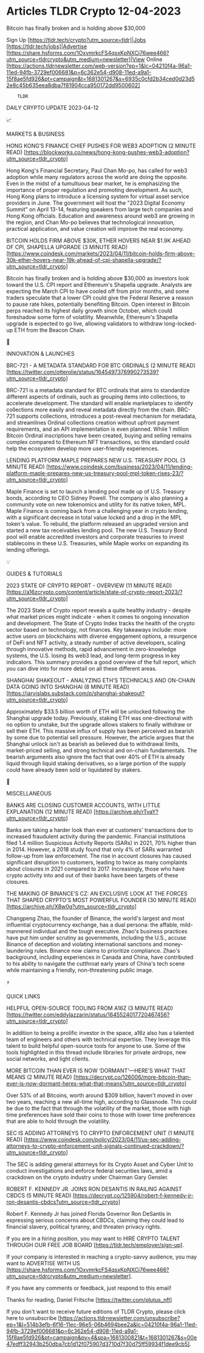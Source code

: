 # Articles TLDR Crypto 12-04-2023

Bitcoin has finally broken and is holding above $30,000  

Sign Up [https://tldr.tech/crypto?utm_source=tldr]|Jobs
[https://tldr.tech/jobs]|Advertise
[https://share.hsforms.com/1OxvmrkcFS4qsxKpNXCi76wee466?utm_source=tldrcrypto&utm_medium=newsletter]|View
Online
[https://actions.tldrnewsletter.com/web-version?ep=1&lc=04210f4a-96a1-11ed-94fb-3729ef006681&p=6c362e54-d908-11ed-a9a1-15f8ae5fd926&pt=campaign&t=1681301267&s=6935c0cfd2b34ced0d23d52e8c45b635eea8dba7f81904cca950172dd9500602]


		TLDR 

DAILY CRYPTO UPDATE 2023-04-12

📈 

MARKETS & BUSINESS

HONG KONG’S FINANCE CHIEF PUSHES FOR WEB3 ADOPTION (2 MINUTE READ)
[https://blockworks.co/news/hong-kong-pushes-web3-adoption?utm_source=tldr_crypto]


Hong Kong's Financial Secretary, Paul Chan Mo-po, has called for web3
adoption while many regulators across the world are doing the
opposite. Even in the midst of a tumultuous bear market, he is
emphasizing the importance of proper regulation and promoting
development. As such, Hong Kong plans to introduce a licensing system
for virtual asset service providers in June. The government will host
the "2023 Digital Economy Summit" on April 13-14, featuring speakers
from large tech companies and Hong Kong officials. Education and
awareness around web3 are growing in the region, and Chan Mo-po
believes that technological innovation, practical application, and
value creation will improve the real economy. 

BITCOIN HOLDS FIRM ABOVE $30K, ETHER HOVERS NEAR $1.9K AHEAD OF CPI,
SHAPELLA UPGRADE (3 MINUTE READ)
[https://www.coindesk.com/markets/2023/04/11/bitcoin-holds-firm-above-30k-ether-hovers-near-19k-ahead-of-cpi-shapella-upgrade/?utm_source=tldr_crypto]


Bitcoin has finally broken and is holding above $30,000 as investors
look toward the U.S. CPI report and Ethereum's Shapella upgrade.
Analysts are expecting the March CPI to have cooled off from prior
months, and some traders speculate that a lower CPI could give the
Federal Reserve a reason to pause rate hikes, potentially benefiting
Bitcoin. Open interest in Bitcoin perps reached its highest daily
growth since October, which could foreshadow some form of volatility.
Meanwhile, Ethereum's Shapella upgrade is expected to go live,
allowing validators to withdraw long-locked-up ETH from the Beacon
Chain. 

🚀 

INNOVATION & LAUNCHES

BRC-721 - A METADATA STANDARD FOR BTC ORDINALS (2 MINUTE READ)
[https://twitter.com/otterolie/status/1645497376990273539?utm_source=tldr_crypto]


BRC-721 is a metadata standard for BTC ordinals that aims to
standardize different aspects of ordinals, such as grouping items into
collections, to accelerate development. The standard will enable
marketplaces to identify collections more easily and reveal metadata
directly from the chain. BRC-721 supports collections, introduces a
post-reveal mechanism for metadata, and streamlines Ordinal
collections creation without upfront payment requirements, and an API
implementation is even planned. While 1 million Bitcoin Ordinal
inscriptions have been created, buying and selling remains complex
compared to Ethereum NFT transactions, so this standard could help the
ecosystem develop more user-friendly experiences. 

LENDING PLATFORM MAPLE PREPARES NEW U.S. TREASURY POOL (3 MINUTE READ)
[https://www.coindesk.com/business/2023/04/11/lending-platform-maple-prepares-new-us-treasury-pool-mpl-token-rises-23/?utm_source=tldr_crypto]


Maple Finance is set to launch a lending pool made up of U.S. Treasury
bonds, according to CEO Sidney Powell. The company is also planning a
community vote on new tokenomics and utility for its native token,
MPL. Maple Finance is coming back from a challenging year in crypto
lending, with a significant decrease in total value locked and a drop
in the MPL token's value. To rebuild, the platform released an
upgraded version and started a new tax receivables lending pool. The
new U.S. Treasury Bond pool will enable accredited investors and
corporate treasuries to invest stablecoins in these U.S. Treasuries,
while Maple works on expanding its lending offerings. 

💡 

GUIDES & TUTORIALS

2023 STATE OF CRYPTO REPORT - OVERVIEW (11 MINUTE READ)
[https://a16zcrypto.com/content/article/state-of-crypto-report-2023/?utm_source=tldr_crypto]


The 2023 State of Crypto report reveals a quite healthy industry -
despite what market prices might indicate - when it comes to ongoing
innovation and development. The State of Crypto Index tracks the
health of the crypto sector based on technology, not finances. Key
takeaways include: more active users on blockchains with diverse
engagement options, a resurgence of DeFi and NFT activity, a steady
number of active developers, scaling through innovative methods, rapid
advancement in zero-knowledge systems, the U.S. losing its web3 lead,
and long-term progress in key indicators. This summary provides a good
overview of the full report, which you can dive into for more detail
on all these different areas. 

SHANGHAI SHAKEOUT - ANALYZING ETH’S TECHNICALS AND ON-CHAIN DATA
GOING INTO SHANGHAI (8 MINUTE READ)
[https://jarvislabs.substack.com/p/shanghai-shakeout?utm_source=tldr_crypto]


Approximately $33.5 billion worth of ETH will be unlocked following
the Shanghai upgrade today. Previously, staking ETH was
one-directional with no option to unstake, but the upgrade allows
stakers to finally withdraw or sell their ETH. This massive influx of
supply has been perceived as bearish by some due to potential sell
pressure. However, the article argues that the Shanghai unlock isn't
as bearish as believed due to withdrawal limits, market-priced
selling, and strong technical and on-chain fundamentals. The bearish
arguments also ignore the fact that over 40% of ETH is already liquid
through liquid staking derivatives, so a large portion of the supply
could have already been sold or liquidated by stakers. 

🦄 

MISCELLANEOUS

BANKS ARE CLOSING CUSTOMER ACCOUNTS, WITH LITTLE EXPLANATION (12
MINUTE READ) [https://archive.ph/rTvaY?utm_source=tldr_crypto] 

Banks are taking a harder look than ever at customers' transactions
due to increased fraudulent activity during the pandemic. Financial
institutions filed 1.4 million Suspicious Activity Reports (SARs) in
2021, 70% higher than in 2014. However, a 2018 study found that only
4% of SARs warranted follow-up from law enforcement. The rise in
account closures has caused significant disruption to customers,
leading to twice as many complaints about closures in 2021 compared to
2017. Increasingly, those who have crypto activity into and out of
their banks have been targets of these closures. 

THE MAKING OF BINANCE’S CZ: AN EXCLUSIVE LOOK AT THE FORCES THAT
SHAPED CRYPTO’S MOST POWERFUL FOUNDER (30 MINUTE READ)
[https://archive.ph/X8w0g?utm_source=tldr_crypto] 

Changpeng Zhao, the founder of Binance, the world's largest and most
influential cryptocurrency exchange, has a dual persona: the affable,
mild-mannered individual and the tough executive. Zhao's business
practices have put him under scrutiny as governments, including the
U.S., accuse Binance of deception and violating international
sanctions and money-laundering rules. Binance now claims to prioritize
compliance. Zhao's background, including experiences in Canada and
China, have contributed to his ability to navigate the cutthroat early
years of China's tech scene while maintaining a friendly,
non-threatening public image. 

⚡ 

QUICK LINKS

HELPFUL OPEN-SOURCE TOOLING FROM A16Z (3 MINUTE READ)
[https://twitter.com/eddylazzarin/status/1645524017720467456?utm_source=tldr_crypto]


In addition to being a prolific investor in the space, a16z also has a
talented team of engineers and others with technical expertise. They
leverage this talent to build helpful open-source tools for anyone to
use. Some of the tools highlighted in this thread include libraries
for private airdrops, new social networks, and light clients. 

MORE BITCOIN THAN EVER IS NOW ‘DORMANT’—HERE’S WHAT THAT MEANS
(2 MINUTE READ)
[https://decrypt.co/126006/more-bitcoin-than-ever-is-now-dormant-heres-what-that-means?utm_source=tldr_crypto]


Over 53% of all Bitcoins, worth around $309 billion, haven't moved in
over two years, reaching a new all-time high, according to Glassnode.
This could be due to the fact that through the volatility of the
market, those with high time preferences have sold their coins to
those with lower time preferences that are able to hold through the
volatility. 

SEC IS ADDING ATTORNEYS TO CRYPTO ENFORCEMENT UNIT (1 MINUTE READ)
[https://www.coindesk.com/policy/2023/04/11/us-sec-adding-attorneys-to-crypto-enforcement-unit-signals-continued-crackdown/?utm_source=tldr_crypto]


The SEC is adding general attorneys for its Crypto Asset and Cyber
Unit to conduct investigations and enforce federal securities laws,
amid a crackdown on the crypto industry under Chairman Gary Gensler. 

ROBERT F. KENNEDY JR. JOINS RON DESANTIS IN RAILING AGAINST CBDCS (5
MINUTE READ)
[https://decrypt.co/125904/robert-f-kennedy-jr-ron-desantis-cbdcs?utm_source=tldr_crypto]


Robert F. Kennedy Jr has joined Florida Governor Ron DeSantis in
expressing serious concerns about CBDCs, claiming they could lead to
financial slavery, political tyranny, and threaten privacy rights. 

If you are in a hiring position, you may want to HIRE CRYPTO TALENT
THROUGH OUR FREE JOB BOARD [https://tldr.tech/employer/sign-up]. 

If your company is interested in reaching a crypto-savvy audience, you
may want to ADVERTISE WITH US
[https://share.hsforms.com/1OxvmrkcFS4qsxKpNXCi76wee466?utm_source=tldrcrypto&utm_medium=newsletter].


If you have any comments or feedback, just respond to this email! 

Thanks for reading, 
Daniel Fritsche [https://twitter.com/plutus_nft] 

If you don't want to receive future editions of TLDR Crypto,
please click here to unsubscribe
[https://actions.tldrnewsletter.com/unsubscribe?ep=1&l=514b3efb-6f16-11ec-96e5-06b4694bee2a&lc=04210f4a-96a1-11ed-94fb-3729ef006681&p=6c362e54-d908-11ed-a9a1-15f8ae5fd926&pt=campaign&pv=4&spa=1681300821&t=1681301267&s=00e47edff32943b250dba7cb1d12f075907d3710d7f30d75ff59934f1dee9cb5].


 